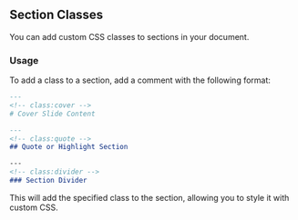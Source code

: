 ## Section Classes

You can add custom CSS classes to sections in your document.

### Usage

To add a class to a section, add a comment with the following format:

```markdown
---
<!-- class:cover -->
# Cover Slide Content

---
<!-- class:quote -->
## Quote or Highlight Section

---
<!-- class:divider -->
### Section Divider
```

This will add the specified class to the section, allowing you to style it with custom CSS.
